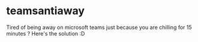 # teamsantiaway
Tired of being away on microsoft teams just because you are chilling for 15 minutes ? Here's the solution :D
